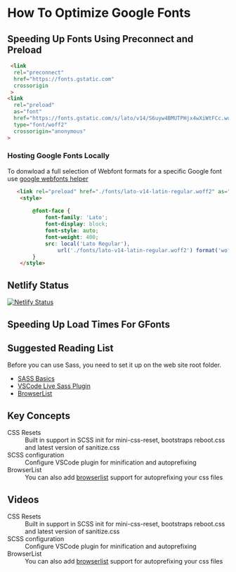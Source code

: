 
# How To Optimize Google Fonts
  
    
      
## Speeding Up Fonts Using Preconnect and Preload
```html
 <link 
  rel="preconnect" 
  href="https://fonts.gstatic.com" 
  crossorigin
 >
<link 
  rel="preload" 
  as="font" 
  href="https://fonts.gstatic.com/s/lato/v14/S6uyw4BMUTPHjx4wXiWtFCc.woff2" 
  type="font/woff2"
  crossorigin="anonymous"
>
```

### Hosting Google Fonts Locally
To donwload a full selection of Webfont formats for a specific Google font use <a href="https://google-webfonts-helper.herokuapp.com/fonts">google webfonts helper</a> 

```html
   <link rel="preload" href="./fonts/lato-v14-latin-regular.woff2" as="font" crossorigin>
    <style>
      
        @font-face {
            font-family: 'Lato';
            font-display: block;
            font-style: auto;
            font-weight: 400;
            src: local('Lato Regular'),
                url('./fonts/lato-v14-latin-regular.woff2') format('woff2');
        }
    </style>
```

 
## Netlify Status
[![Netlify Status](https://api.netlify.com/api/v1/badges/bb8f2a9e-893b-46d5-ba91-7dd8376a67d5/deploy-status)](https://app.netlify.com/sites/fastfont/deploys)

## Speeding Up Load Times For GFonts
 <link rel="preconnect" href="https://fonts.gstatic.com" crossorigin>
    <link rel="preload" as="font" href="https://fonts.gstatic.com/s/lato/v14/S6uyw4BMUTPHjx4wXiWtFCc.woff2" type="font/woff2"
        crossorigin="anonymous">
    <link rel="preload" as="font" href="https://fonts.gstatic.com/s/lato/v14/S6u9w4BMUTPHh6UVSwiPGQ3q5d0.woff2" type="font/woff2"
        crossorigin="anonymous">
    <link href="https://fonts.googleapis.com/css?family=Lato:400,700" rel="stylesheet">

## Suggested Reading List
Before you can use Sass, you need to set it up on the web site root folder.
- [SASS Basics](https://sass-lang.com/guide)
- [VSCode Live Sass Plugin](https://marketplace.visualstudio.com/items?itemName=ritwickdey.live-sass)
- [BrowserList](https://github.com/browserslist/browserslist)

## Key Concepts
<dl>
  <dt>CSS Resets</dt>
   <dd> Built in support in SCSS init for mini-css-reset, bootstraps reboot.css and latest version of sanitize.css</dd>
  <dt>SCSS configuration</dt>
   <dd>Configure VSCode plugin for minification and autoprefixing</dd>
  <dt>BrowserList</dt>
   <dd>You can also add <a href="https://github.com/browserslist/browserslist">browserlist</a> support for autoprefixing your css files </dd>
</dl>

## Videos
<dl>
  <dt>CSS Resets</dt>
   <dd> Built in support in SCSS init for mini-css-reset, bootstraps reboot.css and latest version of sanitize.css</dd>
  <dt>SCSS configuration</dt>
   <dd>Configure VSCode plugin for minification and autoprefixing</dd>
  <dt>BrowserList</dt>
   <dd>You can also add <a href="https://github.com/browserslist/browserslist">browserlist</a> support for autoprefixing your css files </dd>
</dl>

 
